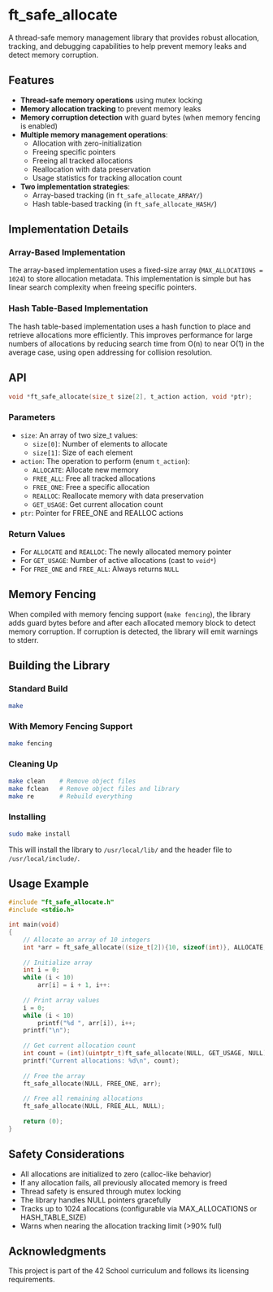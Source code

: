 # ft_safe_allocate

A thread-safe memory management library that provides robust allocation, tracking, and debugging capabilities to help prevent memory leaks and detect memory corruption.

## Features

- **Thread-safe memory operations** using mutex locking
- **Memory allocation tracking** to prevent memory leaks
- **Memory corruption detection** with guard bytes (when memory fencing is enabled)
- **Multiple memory management operations**:
  * Allocation with zero-initialization
  * Freeing specific pointers
  * Freeing all tracked allocations
  * Reallocation with data preservation
  * Usage statistics for tracking allocation count
- **Two implementation strategies**:
  * Array-based tracking (in `ft_safe_allocate_ARRAY/`)
  * Hash table-based tracking (in `ft_safe_allocate_HASH/`)

## Implementation Details

### Array-Based Implementation

The array-based implementation uses a fixed-size array (`MAX_ALLOCATIONS = 1024`) to store allocation metadata. This implementation is simple but has linear search complexity when freeing specific pointers.

### Hash Table-Based Implementation

The hash table-based implementation uses a hash function to place and retrieve allocations more efficiently. This improves performance for large numbers of allocations by reducing search time from O(n) to near O(1) in the average case, using open addressing for collision resolution.

## API

```c
void *ft_safe_allocate(size_t size[2], t_action action, void *ptr);
```

### Parameters

- `size`: An array of two size_t values:
  * `size[0]`: Number of elements to allocate
  * `size[1]`: Size of each element
- `action`: The operation to perform (enum `t_action`):
  * `ALLOCATE`: Allocate new memory
  * `FREE_ALL`: Free all tracked allocations
  * `FREE_ONE`: Free a specific allocation
  * `REALLOC`: Reallocate memory with data preservation
  * `GET_USAGE`: Get current allocation count
- `ptr`: Pointer for FREE_ONE and REALLOC actions

### Return Values

- For `ALLOCATE` and `REALLOC`: The newly allocated memory pointer
- For `GET_USAGE`: Number of active allocations (cast to `void*`)
- For `FREE_ONE` and `FREE_ALL`: Always returns `NULL`

## Memory Fencing

When compiled with memory fencing support (`make fencing`), the library adds guard bytes before and after each allocated memory block to detect memory corruption. If corruption is detected, the library will emit warnings to stderr.

## Building the Library

### Standard Build

```bash
make
```

### With Memory Fencing Support

```bash
make fencing
```

### Cleaning Up

```bash
make clean    # Remove object files
make fclean   # Remove object files and library
make re       # Rebuild everything
```

### Installing

```bash
sudo make install
```

This will install the library to `/usr/local/lib/` and the header file to `/usr/local/include/`.

## Usage Example

```c
#include "ft_safe_allocate.h"
#include <stdio.h>

int main(void)
{
    // Allocate an array of 10 integers
    int *arr = ft_safe_allocate((size_t[2]){10, sizeof(int)}, ALLOCATE, NULL);
    
    // Initialize array
    int i = 0;
    while (i < 10)
        arr[i] = i + 1, i++:
    
    // Print array values
    i = 0;
    while (i < 10)
        printf("%d ", arr[i]), i++;
    printf("\n");
    
    // Get current allocation count
    int count = (int)(uintptr_t)ft_safe_allocate(NULL, GET_USAGE, NULL);
    printf("Current allocations: %d\n", count);
    
    // Free the array
    ft_safe_allocate(NULL, FREE_ONE, arr);
    
    // Free all remaining allocations
    ft_safe_allocate(NULL, FREE_ALL, NULL);
    
    return (0);
}
```

## Safety Considerations

- All allocations are initialized to zero (calloc-like behavior)
- If any allocation fails, all previously allocated memory is freed
- Thread safety is ensured through mutex locking
- The library handles NULL pointers gracefully
- Tracks up to 1024 allocations (configurable via MAX_ALLOCATIONS or HASH_TABLE_SIZE)
- Warns when nearing the allocation tracking limit (>90% full)

## Acknowledgments

This project is part of the 42 School curriculum and follows its licensing requirements.
